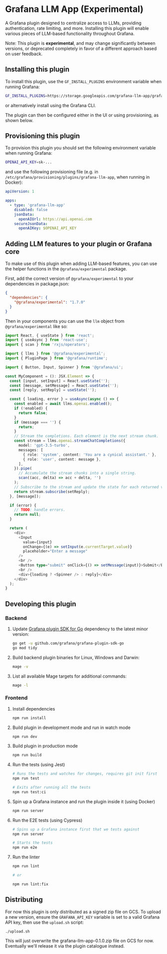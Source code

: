 # Grafana LLM App (Experimental)

A Grafana plugin designed to centralize access to LLMs, providing authentication, rate limiting, and more.
Installing this plugin will enable various pieces of LLM-based functionality throughout Grafana.

Note: This plugin is **experimental**, and may change significantly between
versions, or deprecated completely in favor of a different approach based on
user feedback.

## Installing this plugin

To install this plugin, use the `GF_INSTALL_PLUGINS` environment variable when running Grafana:

```sh
GF_INSTALL_PLUGINS=https://storage.googleapis.com/grafana-llm-app/grafana-llm-app-0.1.0.zip; grafana-llm-app
```

or alternatively install using the Grafana CLI.

The plugin can then be configured either in the UI or using provisioning, as shown below.

## Provisioning this plugin

To provision this plugin you should set the following environment variable when running Grafana:

```sh
OPENAI_API_KEY=sk-...
```

and use the following provisioning file (e.g. in `/etc/grafana/provisioning/plugins/grafana-llm-app`, when running in Docker):

```yaml
apiVersion: 1

apps:
  - type: 'grafana-llm-app'
    disabled: false
    jsonData:
      openAIUrl: https://api.openai.com
    secureJsonData:
      openAIKey: $OPENAI_API_KEY
```

## Adding LLM features to your plugin or Grafana core

To make use of this plugin when adding LLM-based features, you can use the helper functions in the `@grafana/experimental` package.

First, add the correct version of `@grafana/experimental` to your dependencies in package.json:

```json
{
  "dependencies": {
    "@grafana/experimental": "1.7.0"
  }
}
```

Then in your components you can use the `llm` object from `@grafana/experimental` like so:

```typescript
import React, { useState } from 'react';
import { useAsync } from 'react-use';
import { scan } from 'rxjs/operators';

import { llms } from '@grafana/experimental';
import { PluginPage } from '@grafana/runtime';

import { Button, Input, Spinner } from '@grafana/ui';

const MyComponent = (): JSX.Element => {
  const [input, setInput] = React.useState('');
  const [message, setMessage] = React.useState('');
  const [reply, setReply] = useState('');

  const { loading, error } = useAsync(async () => {
    const enabled = await llms.openai.enabled();
    if (!enabled) {
      return false;
    }
    if (message === '') {
      return;
    }
    // Stream the completions. Each element is the next stream chunk.
    const stream = llms.openai.streamChatCompletions({
      model: 'gpt-3.5-turbo',
      messages: [
        { role: 'system', content: 'You are a cynical assistant.' },
        { role: 'user', content: message },
      ],
    }).pipe(
      // Accumulate the stream chunks into a single string.
      scan((acc, delta) => acc + delta, '')
    );
    // Subscribe to the stream and update the state for each returned value.
    return stream.subscribe(setReply);
  }, [message]);

  if (error) {
    // TODO: handle errors.
    return null;
  }

  return (
    <div>
      <Input
        value={input}
        onChange={(e) => setInput(e.currentTarget.value)}
        placeholder="Enter a message"
      />
      <br />
      <Button type="submit" onClick={() => setMessage(input)}>Submit</Button>
      <br />
      <div>{loading ? <Spinner /> : reply}</div>
    </div>
  );
}
```

## Developing this plugin

### Backend

1. Update [Grafana plugin SDK for Go](https://grafana.com/docs/grafana/latest/developers/plugins/backend/grafana-plugin-sdk-for-go/) dependency to the latest minor version:

   ```bash
   go get -u github.com/grafana/grafana-plugin-sdk-go
   go mod tidy
   ```

2. Build backend plugin binaries for Linux, Windows and Darwin:

   ```bash
   mage -v
   ```

3. List all available Mage targets for additional commands:

   ```bash
   mage -l
   ```
### Frontend

1. Install dependencies

   ```bash
   npm run install
   ```

2. Build plugin in development mode and run in watch mode

   ```bash
   npm run dev
   ```

3. Build plugin in production mode

   ```bash
   npm run build
   ```

4. Run the tests (using Jest)

   ```bash
   # Runs the tests and watches for changes, requires git init first
   npm run test

   # Exits after running all the tests
   npm run test:ci
   ```

5. Spin up a Grafana instance and run the plugin inside it (using Docker)

   ```bash
   npm run server
   ```

6. Run the E2E tests (using Cypress)

   ```bash
   # Spins up a Grafana instance first that we tests against
   npm run server

   # Starts the tests
   npm run e2e
   ```

7. Run the linter

   ```bash
   npm run lint

   # or

   npm run lint:fix
   ```

## Distributing

For now this plugin is only distributed as a signed zip file on GCS. To upload a new version, ensure the `GRAFANA_API_KEY` variable is set to a valid Grafana API key, then use the `upload.sh` script:

    ./upload.sh

This will just overwrite the grafana-llm-app-0.1.0.zip file on GCS for now. Eventually we'll release it via the plugin catalogue instead.
